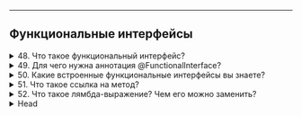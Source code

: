 
---
## Функциональные интерфейсы



<details>
        <summary>48. Что такое функциональный интерфейс?</summary>

## Что такое функциональный интерфейс?

🔹 **Функциональный интерфейс**   
Это интерфейс, содержащий **только один абстрактный метод**. 
Может иметь **любое количество** `default` и `static` методов, 
так как они **не являются абстрактными**.

* **Пример**: `Runnable`, `Callable`, `Comparator`, 
`Function` (`из` `java.util.function`).   
* **Обозначается** аннотацией `@FunctionalInterface` 
(_**необязательно, но рекомендуется**_).

🔹 **Поля в интерфейсах**
* Все поля **по умолчанию** `public static final` (_константы_).
* **Обязательная инициализация** при объявлении.
* **Изменить значение нельзя** (`так как` `final`).


🔹 **Абстрактные методы**
* **Не имеют тела**.
* **Обязательны к реализации** в классах, которые реализуют интерфейс.
* **Автоматически** `public abstract`, даже если **не указано** явно.
* **Не могут быть** `final` (_так как должны переопределяться_).

🔹 **Для чего `static` методы в функциональных интерфейсах?**
* **Не зависят от экземпляров** (_как `static` в классах_).
* **Обеспечивают вспомогательную логику** (_например, проверки `null`, сортировки_).
* **Нельзя переопределить** в классах-реализациях (_гарантирует неизменность логики_).
* **Нельзя объявлять** `static` **методы с сигнатурой методов** 
`Object` (_иначе ошибка компиляции_).

```text
***** из методички *****
"Это интерфейс, который содержит только 1 абстрактный метод.
Интерфейс может включать сколько угодно default (и static) методов 
и при этом оставаться функциональным, потому что default методы - не абстрактные.

Могут ли быть поля в интерфейсах? (Могут, поля константы)
Интерфейсы могут содержать поля, так же, как и обычные классы, но с несколькими отличиями:
- Поля должны быть проинициализированы.
- Поля считаются публичными статическими финальными.
- Модификаторы public, static и final не нужно указывать явно (они «проставляются» по умолчанию)

Что такое абстрактные методы?
- У абстрактных методов нет тела.
- Реализация абстрактных методов предоставляется классам, реализующими данный интерфейс.
- Абстрактные методы считаются публичными и абстрактными даже, если это не задано явно.
- Абстрактные методы не могут быть финальными, поскольку в Java комбинация модификаторов 
abstract и final запрещена.


Для чего в функциональных интерфейсах Static методы?
Static – методы в интерфейсе — это тоже, что и static методы в абстрактном классе.

- Статические методы в интерфейсе являются частью интерфейса, 
мы не можем использовать его для объектов класса реализации.

- Статические методы в интерфейсе хороши для обеспечения вспомогательных методов, 
например, проверки на null, сортировки коллекций и т.д.

- Статические методы в интерфейсе помогают обеспечивать безопасность, 
не позволяя классам, которые реализуют интерфейс, переопределить их.

- Мы не можем определить статические методы для методов Object, 
потому что получим ошибку компиляции.
```
---
</details>




<details>
        <summary>49. Для чего нужна аннотация @FunctionalInterface?</summary>

## Для чего нужна аннотация `@FunctionalInterface`?

Аннотация `@FunctionalInterface` используется для **гарантии**, что интерфейс остается **функциональным**.

🔹 Зачем нужна?
* Явно указывает, что интерфейс предназначен для использования **в лямбда-выражениях**.
* **Запрещает** добавление второго абстрактного метода (_иначе ошибка компиляции_).
* Улучшает читаемость и самодокументирование кода.

⚠ **Важно**: интерфейс **с одним абстрактным методом** считается функциональным 
даже **без** этой **аннотации**, но `@FunctionalInterface` помогает **избежать ошибок**.

```text
***** из методички *****
Нужна чтобы точно определить интерфейс как функциональный. 
Она обозначит замысел и не даст определить 
второй абстрактный метод в интерфейсе.
```
---
</details>



<details>
        <summary>50. Какие встроенные функциональные интерфейсы вы знаете?</summary>

## Какие встроенные функциональные интерфейсы вы знаете?

**Основные встроенные функциональные интерфейсы Java**
1. `Predicate<T>`   
   🔹 Принимает `T`, возвращает `boolean` (_условие_).   
   🔹 Методы:    
> * `test(T t)` – проверяет условие.
> * `and()`, `or()`, `negate()` – объединение предикатов.
> * `isEqual()` – проверка на равенство.

2. `Consumer<T>`   
   🔹 Принимает `T`, **ничего не возвращает** (_выполняет действие_).   
   🔹 Методы:   
> * `accept(T t)` – выполняет операцию.
> * `andThen()` – объединение Consumer.

3. `Function<T, R>`   
   🔹 Преобразует `T` → `R`.   
   🔹 Методы:   
> * `apply(T t)` – выполняет преобразование.
> * `andThen()`, `compose()` – объединение функций.
> * `identity()` – возвращает входной аргумент.

4. `Supplier<T>`   
   🔹 Не принимает аргументы, возвращает `T` (_генерирует значение_).   
   🔹 Метод:   
> * `get()` – возвращает результат.

5. `UnaryOperator<T>` *(_частный случай_ `Function<T, T>`)   
   🔹 Принимает `T`, возвращает `T` (унарная операция).   
   🔹 Метод:   
> * `identity()` – всегда возвращает входной аргумент.

6. `BinaryOperator<T>` ***(частный случай `BiFunction<T, T, T>`)**   
> * 🔹 Принимает `T, T`, возвращает `T` (_бинарная операция_).   

**Дополнительные встроенные функциональные интерфейсы**   
> * `Runnable` – не принимает аргументов, ничего не возвращает (_используется в потоках_).
> * `Comparator<T>` – сравнивает два объекта `T`.
> * `Cloneable` – маркерный интерфейс (_не содержит методов_).

📌 **Эти интерфейсы не относятся к `java.util.function`, 
но активно используются в функциональном программировании.**

```text
***** из методички *****

Predicate<T> - реализуется функция, получающая на вход экземпляр класса T 
и возвращающая на выходе значение типа boolean
 and()-возвращает составной предикат логического И: sout(A.and(B).test(""ABCD""))); //true
 or()-возвращает составной предикат логического ИЛИ: sout(A.or(B).test(""A""))); //true   
 sout(A.or(B).test(""C""))); //false 
 negate()-возвращает предикат, представляющий логическое отрицание этого предиката. 
 isEqual()-возвращает предикат, который проверяет, равны ли два аргумента. 
 test(T t)-оценивает этот предикат для данного аргумента  Predicate<Integer> negativ = x -> x<0;
 System.out.println(negativ.test(6)); //false 

Consumer<T> - реализуется функция, которая получает на вход экземпляр класса T, 
производит с ним некоторое действие и ничего не возвращает
accept(T t)Выполняет операцию с заданным аргументом.
andThen(Consumer<? super T> after)возвращает состав, 
Consumer который последовательно выполняет операцию, 
за которой следует afterоперация.

Function<T,R> - реализуется функция, получающая на вход экземпляр класса T и возвращающая на выходе экземпляр класса R
andThen(Function<? super R,? extends V> after)
Возвращает составную функцию, которая сначала применяет эту функцию к своему входу, а затем применяет after функцию к результату.
apply(T t) Применяет эту функцию к заданному аргументу.
compose(Function<? super V,? extends T> before)
Возвращает составную функцию, которая сначала применяет before функцию к ее входу, а затем применяет эту функцию к результату.
identity() Возвращает функцию, которая всегда возвращает свой входной аргумент.

Supplier<T> - реализуется функция, ничего не принимающая на вход, но возвращающая на выход результат класса T
get() Получает результат. 
String t = ""One"";
Supplier<String> supplierStr = () -> t.toUpperCase();
System.out.println(supplierStr.get());
 
UnaryOperator<T> - принимает в качестве параметра объект типа T, выполняет над ними операции и возвращает результат операций в виде объекта типа T
identity() возвращает унарный оператор, который всегда возвращает свой входной аргумент.
andThen, apply, compose методы унаследованные от интерфейса Function 

BinaryOperator<T, Т> - реализуется функция, получающая на вход два экземпляра класса T и возвращающая на выходе экземпляр класса T

Какие дополнительные, не относящиеся к этим семействам ФИ вы знаете? (Встроенные ФИ)
Runnable, Comparator, Cloneable
"
```
---
</details>



<details>
        <summary>51. Что такое ссылка на метод?</summary>

## Что такое ссылка на метод?

**Что такое ссылка на метод (`Method Reference`)?**   
* 🔹 Это **сокращенная форма лямбда-выражений**, когда метод **уже существует** 
и его можно передать по ссылке.
* 🔹 Работает только с функциональными интерфейсами 
(_метод ссылки должен соответствовать их сигнатуре_).
* 🔹 Позволяет передавать методы **без их вызова**.

![Виды ссылок на методы в Java](/ITM/ITM01_Core2/imgs/2025-02-28_18-52-50.png)

📌 Пример:
**Лямбда**:
```java
Function<String, Integer> f = s -> Integer.parseInt(s);
```

Эквивалентная **ссылка на метод**:
```java
Function<String, Integer> f = Integer::parseInt;
```
🔹 **Преимущество**: читабельность и компактность.

```text
***** из методички *****
Ссылки на методы (Method References) - это компактные лямбда выражения 
для методов у которых уже есть имя. 

Если лямбда-выражения связываются с функциональным интерфейсом, 
то методы также могут быть связаны с функциональным интерфейсом. 
Связь метода с функциональным интерфейсом осуществляется с помощью ссылки на метод.

Если лямбда-выражение может быть передано в некоторый метод как параметр, 
то ссылка на метод также может быть передана в качестве параметра. 
С помощью этой ссылки можно обращаться к методу не вызывая его.

В Java различают 4 вида ссылок на методы:
• ссылки на статические методы;
• ссылки на методы экземпляра;
• ссылки на конструкторы;
• ссылки на обобщенные (шаблонные) методы.

Ссылка на статический метод - ContainingClass::staticMethodName
 
Ссылка на нестатический метод конкретного объекта - containingObject::instanceMethodName
  
Ссылка на конструктор - ClassName::new

Ссылка на метод - это сокращенный синтаксис выражения лямбда, 
который выполняет только один метод. Это позволяет нам ссылаться 
на конструкторы или методы, не выполняя их.
```
---
</details>



<details>
        <summary>52. Что такое лямбда-выражение? Чем его можно заменить?</summary>

## Что такое лямбда-выражение? Чем его можно заменить?

* 🔹 **Лямбда-выражение** — это краткая форма записи **анонимного** класса, 
реализующего функциональный интерфейс.
* 🔹 Позволяет передавать **поведение как параметр**, делая код лаконичным и удобочитаемым.
* 🔹 **Заменяет анонимные классы** для одноразовых реализаций функциональных интерфейсов.

**Синтаксис лямбда-выражений:**
```text
(параметры) -> { тело }
```
* 🔹 Если параметров **нет** → `() -> 42`
* 🔹 **Один** параметр (_скобки можно опустить_) → `x -> x * x`
* 🔹 **Несколько** параметров → `(a, b) -> a + b`
* 🔹 Если тело из **одного выражения** → `{}` можно опустить
```java
Runnable r = () -> System.out.println("Hello, world!");
```

**Взаимосвязь с функциональным интерфейсом**   
* ✔ **Лямбда-выражение** всегда соответствует **единственному** 
абстрактному методу функционального интерфейса.   
* ✔ Например, для `Function<T, R> (apply(T t))` передаем лямбду:
```java
Function<Integer, String> intToString = i -> "Число: " + i;
```

**Доступ к переменным в лямбда-выражении**
* ✅ Можно изменять **статические** и поля экземпляра.
* ❌ Нельзя изменять **локальные переменные** метода (они `effectively final`).

📌 Пример (_ошибка компиляции_):
```java
void test() {
    int x = 10;
    Runnable r = () -> { x = x + 1; }; // Ошибка! x должен быть effectively final
}
```

✔ **Используем `final` переменную (_допустимо_):**
```java
void test() {
    final int x = 10;
    Runnable r = () -> System.out.println(x); // Ок
}
```

**Вывод**:
* ✔ Лямбда-выражения упрощают работу с функциональными интерфейсами.
* ✔ Они обеспечивают удобный, лаконичный и читаемый способ передачи поведения.
* ✔ Работают только с функциональными интерфейсами (с одним абстрактным методом).

```text
***** из методички *****
"Лямбда-выражение - упрощённая запись анонимного класса,
 реализующего функциональный интерфейс

Они позволяют написать метод и сразу же использовать его. 
Особенно полезно в случае однократного вызова метода, т.к. сокращает время 
на объявление и написание метода без необходимости создавать класс. 

Lambda-выражения в Java обычно имеют следующий синтаксис (параметры) -> (тело)
(int a, int b) -> {  return a + b; }
() -> System.out.println(""Hello World"");
(String s) -> { System.out.println(s); }
() -> 42
() -> { return 3.1415 };

Структура Lambda-выражений:
1) Lambda-выражения могут иметь от 0 и более входных параметров.
2) Тип параметров можно указывать явно либо может быть получен из контекста. 
Например (int a) можно записать и так (a)
3) Параметры заключаются в круглые скобки и разделяются запятыми. Например (a, b) 
или (int a, int b) или (String a, int b, float c)
4) Если параметров нет, то нужно использовать пустые круглые скобки. Например () -> 42
5) Когда параметр один, если тип не указывается явно, скобки можно опустить. 
Пример: a -> return a*a
6) Тело Lambda-выражения может содержать от 0 и более выражений.
7) Если тело состоит из одного оператора, его можно не заключать в фигурные скобки, 
а возвращаемое значение можно указывать без ключевого слова return.
8) В противном случае фигурные скобки обязательны (блок кода), 
а в конце надо указывать возвращаемое значение с использованием 
ключевого слова return (в противном случае типом возвращаемого значения будет void).
9) Каждое lambda-выражение может быть неявно привязано к какому-нибудь 
функциональному интерфейсу. Например, можно создать ссылку на Runnable интерфейс: 
Runnable r = () -> System.out.println(""hello world"");

Как взаимосвязаны лямбда и функциональный интерфейс?
Чтобы объявить и использовать лямбда-выражение, основная программа разбивается на ряд этапов: 
1.Определение ссылки на функциональный интерфейс: Operationable operation;
2.Создание лямбда-выражения: operation = (x,y) → x+y

К каким переменным есть доступ из лямбда-выражения? 
Лямбда-выражение может использовать переменные, которые объявлены на уровне класса 
или метода, в котором лямбда-выражение определено.
- Значение глобальная переменных уровня класса (Static) изменить в лямбда выражении можно.
- Значение локальных переменных на уровне метода изменить в лямбда выражении нельзя, 
потому что они воспринимаются как константа (effectivelly final).
- Инициализированные переменные интерфейса (константы). 
В лямбда выражении их изменить нельзя.
```
---
</details>



<details>
        <summary>Head</summary>

```text
***** из методички *****
```
</details>


